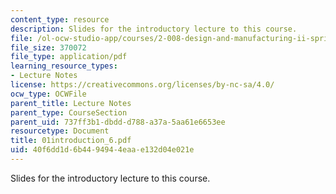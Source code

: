 ```yaml
---
content_type: resource
description: Slides for the introductory lecture to this course.
file: /ol-ocw-studio-app/courses/2-008-design-and-manufacturing-ii-spring-2004/40f6dd1d6b4494944eaae132d04e021e_01introduction_6.pdf
file_size: 370072
file_type: application/pdf
learning_resource_types:
- Lecture Notes
license: https://creativecommons.org/licenses/by-nc-sa/4.0/
ocw_type: OCWFile
parent_title: Lecture Notes
parent_type: CourseSection
parent_uid: 737ff3b1-dbdd-d788-a37a-5aa61e6653ee
resourcetype: Document
title: 01introduction_6.pdf
uid: 40f6dd1d-6b44-9494-4eaa-e132d04e021e
---
```

Slides for the introductory lecture to this course.